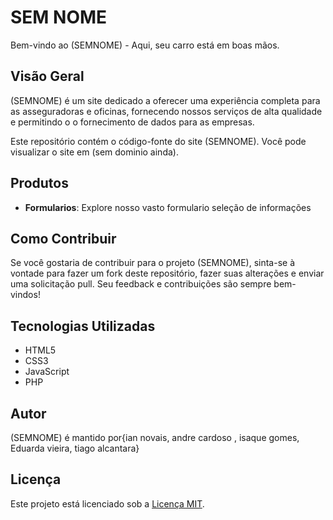 # SEM NOME

Bem-vindo ao (SEMNOME) - Aqui, seu carro está em boas mãos.

## Visão Geral

(SEMNOME) é um site dedicado a oferecer uma experiência completa para as asseguradoras e oficinas, fornecendo nossos serviços de alta qualidade e permitindo o o fornecimento de dados para as empresas.

Este repositório contém o código-fonte do site (SEMNOME). Você pode visualizar o site em (sem dominio ainda).

## Produtos

- **Formularios**: Explore nosso vasto formulario seleção de informações

## Como Contribuir

Se você gostaria de contribuir para o projeto (SEMNOME), sinta-se à vontade para fazer um fork deste repositório, fazer suas alterações e enviar uma solicitação pull. Seu feedback e contribuições são sempre bem-vindos!

## Tecnologias Utilizadas

- HTML5
- CSS3
- JavaScript
- PHP

## Autor

(SEMNOME) é mantido por{ian novais, andre cardoso , isaque gomes, Eduarda vieira, tiago alcantara}

## Licença

Este projeto está licenciado sob a [Licença MIT](LICENSE).
